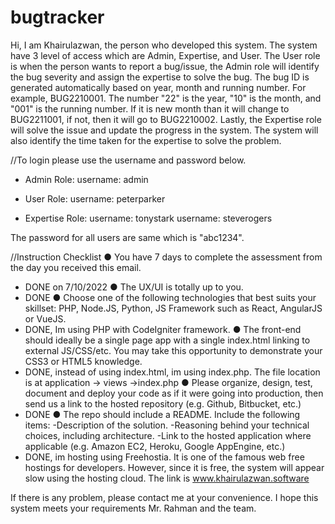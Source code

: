 # bugtracker
Hi, I am Khairulazwan, the person who developed this system. The system have 3 level of access which are Admin, Expertise, and User. 
The User role is when the person wants to report a bug/issue, the Admin role will identify the bug severity and assign the expertise to solve the bug. 
The bug ID is generated automatically based on year, month and running number. For example, BUG2210001. The number "22" is the year, "10" is the month, and "001" is the
running number. If it is new month than it will change to BUG2211001, if not, then it will go to BUG2210002.
Lastly, the Expertise role will solve the issue and update the progress in the system. The system will also identify the time taken for the expertise to solve the problem.


//To login please use the username and password below.
- Admin Role:
username: admin

- User Role:
username: peterparker

- Expertise Role:
username: tonystark
username: steverogers

The password for all users are same which is "abc1234". 

//Instruction Checklist
● You have 7 days to complete the assessment from the day you received this
email. 
- DONE on 7/10/2022
● The UX/UI is totally up to you. 
- DONE
● Choose one of the following technologies that best suits your skillset:
PHP, Node.JS, Python, JS Framework such as React, AngularJS or VueJS. 
- DONE, Im using PHP with CodeIgniter framework.
● The front-end should ideally be a single page app with a single index.html linking
to external JS/CSS/etc. You may take this opportunity to demonstrate your CSS3
or HTML5 knowledge. 
- DONE, instead of using index.html, im using index.php. The file location is at application -> views ->index.php 
● Please organize, design, test, document and deploy your code as if it were going
into production, then send us a link to the hosted repository (e.g. Github, Bitbucket, etc.) 
- DONE
● The repo should include a README. Include the following items:
-Description of the solution.
-Reasoning behind your technical choices, including architecture.
-Link to the hosted application where applicable (e.g. Amazon EC2,
Heroku, Google AppEngine, etc.)
- DONE, im hosting using Freehostia. It is one of the famous web free hostings for developers. However, since it is free, the system will appear slow using the hosting cloud. The link is www.khairulazwan.software

If there is any problem, please contact me at your convenience. I hope this system meets your requirements Mr. Rahman and the team.
